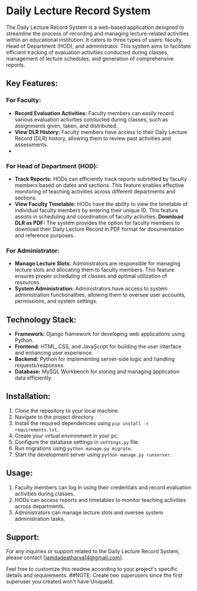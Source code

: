 # Daily Lecture Record System

The Daily Lecture Record System is a web-based application designed to streamline the process of recording and managing lecture-related activities within an educational institution. It caters to three types of users: faculty, Head of Department (HOD), and administrator. This system aims to facilitate efficient tracking of evaluation activities conducted during classes, management of lecture schedules, and generation of comprehensive reports.

## Key Features:

### For Faculty:
- **Record Evaluation Activities:** Faculty members can easily record various evaluation activities conducted during classes, such as assignments given, taken, and distributed.
- **View DLR History:** Faculty members have access to their Daily Lecture Record (DLR) history, allowing them to review past activities and assessments.
- 
### For Head of Department (HOD):
- **Track Reports:** HODs can efficiently track reports submitted by faculty members based on dates and sections. This feature enables effective monitoring of teaching activities across different departments and sections.
- **View Faculty Timetable:** HODs have the ability to view the timetable of individual faculty members by entering their unique ID. This feature assists in scheduling and coordination of faculty activities.
**Download DLR as PDF:** The system provides the option for faculty members to download their Daily Lecture Record in PDF format for documentation and reference purposes.

### For Administrator:
- **Manage Lecture Slots:** Administrators are responsible for managing lecture slots and allocating them to faculty members. This feature ensures proper scheduling of classes and optimal utilization of resources.
- **System Administration:** Administrators have access to system administration functionalities, allowing them to oversee user accounts, permissions, and system settings.

## Technology Stack:

- **Framework:** Django framework for developing web applications using Python.
- **Frontend:** HTML, CSS, and JavaScript for building the user interface and enhancing user experience.
- **Backend:** Python for implementing server-side logic and handling requests/responses.
- **Database:** MySQL Workbench for storing and managing application data efficiently.

## Installation:

1. Clone the repository to your local machine.
2. Navigate to the project directory.
3. Install the required dependencies using `pip install -r requirements.txt`.
4. Create your virtual environment in your pc.
5. Configure the database settings in `settings.py` file.
6. Run migrations using `python manage.py migrate`.
7. Start the development server using `python manage.py runserver`.

## Usage:

1. Faculty members can log in using their credentials and record evaluation activities during classes.
2. HODs can access reports and timetables to monitor teaching activities across departments.
3. Administrators can manage lecture slots and oversee system administration tasks.

## Support:

For any inquiries or support related to the Daily Lecture Record System, please contact [jamdadeatharva14@gmail.com].

Feel free to customize this readme according to your project's specific details and requirements.
##NOTE:
Create two superusers since the first superuser you created won't have UniqueId.
